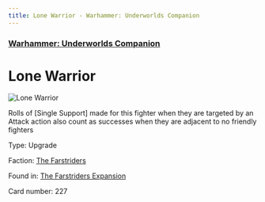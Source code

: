 ```yaml
---
title: Lone Warrior - Warhammer: Underworlds Companion
---
```


### [Warhammer: Underworlds Companion](https://guidokessels.github.io/wh-underworlds)

  

# Lone Warrior

![Lone Warrior](https://warhammerunderworlds.com/wp-content/uploads/sites/6/2018/03/227_ENG.png)

Rolls of [Single Support] made for this fighter when they are targeted by an Attack action also count as successes when they are adjacent to no friendly fighters

Type: Upgrade

Faction: [The Farstriders](https://guidokessels.github.io/wh-underworlds/factions/the-farstriders)

Found in: [The Farstriders Expansion](https://guidokessels.github.io/wh-underworlds/locations/the-farstriders-expansion)

Card number: 227
